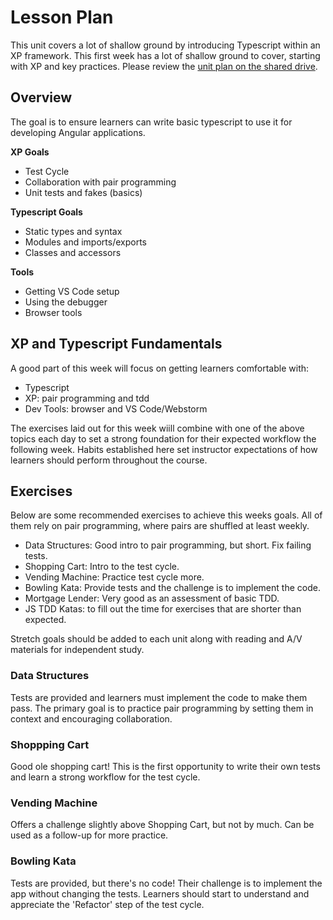 # Lesson Plan

This unit covers a lot of shallow ground by introducing Typescript within an XP framework. 
This first week has a lot of shallow ground to cover, starting with XP and key practices. Please review the [unit plan on the shared drive](https://docs.google.com/document/d/1mUDnKEH063gkWQMWIiXrJU7oKQRwftckSHRdr6y05l4/edit).

## Overview

The goal is to ensure learners can write basic typescript to use it for developing Angular applications. 

**XP Goals**
- Test Cycle
- Collaboration with pair programming
- Unit tests and fakes (basics)

**Typescript Goals**
- Static types and syntax 
- Modules and imports/exports
- Classes and accessors

**Tools**
- Getting VS Code setup 
- Using the debugger
- Browser tools 

## XP and Typescript Fundamentals 

A good part of this week will focus on getting learners comfortable with: 

* Typescript 
* XP: pair programming and tdd 
* Dev Tools: browser and VS Code/Webstorm

The exercises laid out for this week wiill combine with one of the above topics each day to set a strong foundation for their expected workflow the following week. Habits established here set instructor expectations of how learners should perform throughout the course. 

## Exercises

Below are some recommended exercises to achieve this weeks goals. All of them rely on pair programming, where pairs are shuffled at least weekly.

* Data Structures: Good intro to pair programming, but short. Fix failing tests. 
* Shopping Cart: Intro to the test cycle.
* Vending Machine: Practice test cycle more.
* Bowling Kata: Provide tests and the challenge is to implement the code.
* Mortgage Lender: Very good as an assessment of basic TDD.
* JS TDD Katas: to fill out the time for exercises that are shorter than expected.

Stretch goals should be added to each unit along with reading and A/V materials for independent study.

### Data Structures

Tests are provided and learners must implement the code to make them pass. The primary goal is to practice pair programming by setting them in context and encouraging collaboration. 

### Shoppping Cart 

Good ole shopping cart! This is the first opportunity to write their own tests and learn a strong workflow for the test cycle.

### Vending Machine

Offers a challenge slightly above Shopping Cart, but not by much. Can be used as a follow-up for more practice. 

### Bowling Kata

Tests are provided, but there's no code! Their challenge is to implement the app without changing the tests. Learners should start to understand and appreciate the 'Refactor' step of the test cycle.
